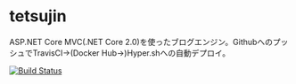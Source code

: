 tetsujin
========

ASP.NET Core MVC(.NET Core 2.0)を使ったブログエンジン。GithubへのプッシュでTravisCI→(Docker Hub→)Hyper.shへの自動デプロイ。

[![Build Status](https://travis-ci.org/hMatoba/tetsujin.svg?branch=master)](https://travis-ci.org/hMatoba/tetsujin)
